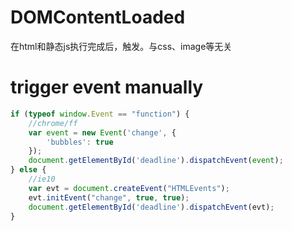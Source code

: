 # DOMContentLoaded

在html和静态js执行完成后，触发。与css、image等无关

# trigger event manually

```js
if (typeof window.Event == "function") {
    //chrome/ff
    var event = new Event('change', {
        'bubbles': true
    });
    document.getElementById('deadline').dispatchEvent(event);
} else {
    //ie10
    var evt = document.createEvent("HTMLEvents");
    evt.initEvent("change", true, true);
    document.getElementById('deadline').dispatchEvent(evt);
}
```